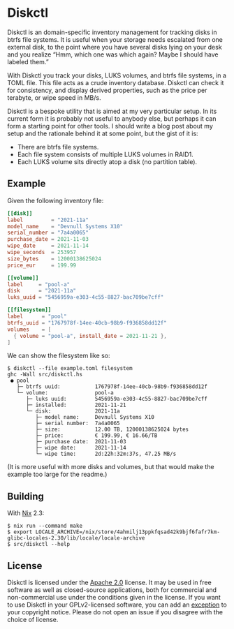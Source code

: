 # Diskctl

Diskctl is an domain-specific inventory management for tracking disks in btrfs
file systems. It is useful when your storage needs escalated from one external
disk, to the point where you have several disks lying on your desk and you
realize “Hmm, which one was which again? Maybe I should have labeled them.”

With Diskctl you track your disks, LUKS volumes, and btrfs file systems, in a
TOML file. This file acts as a crude inventory database. Diskctl can check it
for consistency, and display derived properties, such as the price per terabyte,
or wipe speed in MB/s.

Diskctl is a bespoke utility that is aimed at my very particular setup. In its
current form it is probably not useful to anybody else, but perhaps it can form
a starting point for other tools. I should write a blog post about my setup and
the rationale behind it at some point, but the gist of it is:

 * There are btrfs file systems.
 * Each file system consists of multiple LUKS volumes in RAID1.
 * Each LUKS volume sits directly atop a disk (no partition table).

## Example

Given the following inventory file:

```toml
[[disk]]
label         = "2021-11a"
model_name    = "Devnull Systems X10"
serial_number = "7a4a0065"
purchase_date = 2021-11-03
wipe_date     = 2021-11-14
wipe_seconds  = 253957
size_bytes    = 12000138625024
price_eur     = 199.99

[[volume]]
label     = "pool-a"
disk      = "2021-11a"
luks_uuid = "5456959a-e303-4c55-8827-bac709be7cff"

[[filesystem]]
label      = "pool"
btrfs_uuid = "1767978f-14ee-40cb-98b9-f936858dd12f"
volumes    = [
  { volume = "pool-a", install_date = 2021-11-21 },
]
```

We can show the filesystem like so:

```console
$ diskctl --file example.toml filesystem
ghc -Wall src/diskctl.hs
 ● pool
   ├─ btrfs uuid:           1767978f-14ee-40cb-98b9-f936858dd12f
   └─ volume:               pool-a
      ├─ luks uuid:         5456959a-e303-4c55-8827-bac709be7cff
      ├─ installed:         2021-11-21
      └─ disk:              2021-11a
         ├─ model name:     Devnull Systems X10
         ├─ serial number:  7a4a0065
         ├─ size:           12.00 TB, 12000138625024 bytes
         ├─ price:          € 199.99, € 16.66/TB
         ├─ purchase date:  2021-11-03
         ├─ wipe date:      2021-11-14
         └─ wipe time:      2d:22h:32m:37s, 47.25 MB/s
```

(It is more useful with more disks and volumes, but that would make the example
too large for the readme.)

## Building

With [Nix](https://nixos.org/) 2.3:

    $ nix run --command make
    $ export LOCALE_ARCHIVE=/nix/store/4ahmilj13ppkfqsad42k9bjf6fafr7km-glibc-locales-2.30/lib/locale/locale-archive
    $ src/diskctl --help

## License

Diskctl is licensed under the [Apache 2.0][apache2] license. It may be used in
free software as well as closed-source applications, both for commercial and
non-commercial use under the conditions given in the license. If you want to
use Diskctl in your GPLv2-licensed software, you can add an [exception][except]
to your copyright notice. Please do not open an issue if you disagree with the
choice of license.

[apache2]: https://www.apache.org/licenses/LICENSE-2.0
[except]:  https://www.gnu.org/licenses/gpl-faq.html#GPLIncompatibleLibs
